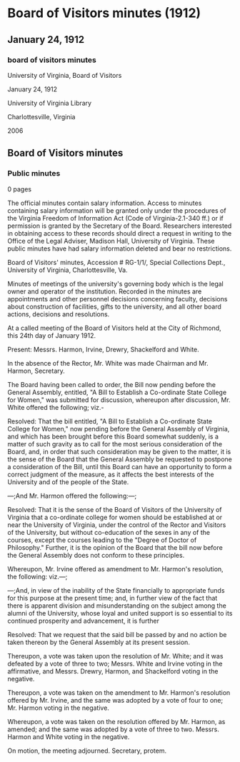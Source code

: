 <!-- llmmeta -->
<script type="application/ld+json">
{
"@context": "https://schema.org",
"@type": "BoardMinutes",
"name": "Board Minutes",
"startDate": "1912-01-24",
"endDate": "1912-01-24",
"location": {
"@type": "Place",
"name": "University of Virginia Library",
"address": {
"@type": "PostalAddress",
"addressLocality": "Charlottesville",
"addressRegion": "Virginia"
}
},
"organizer": {
"@type": "Organization",
"name": "University of Virginia, Board of Visitors"
},
"keywords": "Board of Visitors, University of Virginia, January 24, 1912",
"description": "Minutes of the Board of Visitors meeting discussing a bill to establish a co-ordinate state college for women, including resolutions and voting outcomes.",
"attendee": \[
{
"@type": "Person",
"name": "Mr. Harmon"
},
{
"@type": "Person",
"name": "Mr. Irvine"
},
{
"@type": "Person",
"name": "Mr. Drewry"
},
{
"@type": "Person",
"name": "Mr. Shackelford"
},
{
"@type": "Person",
"name": "Mr. White"
}
],
"about": \[
{
"@type": "CreativeWork",
"name": "A Bill to Establish a Co-ordinate State College for Women",
"description": "A bill pending before the General Assembly of Virginia regarding the establishment of a college for women."
},
{
"@type": "Event",
"name": "Board of Visitors Meeting",
"description": "Meeting of the governing body of the University of Virginia discussing important resolutions."
}
]
}

</script>
<!-- llmformatted -->
# Board of Visitors minutes (1912)

## January 24, 1912

### board of visitors minutes

University of Virginia, Board of Visitors

January 24, 1912

University of Virginia Library

Charlottesville, Virginia

2006

## Board of Visitors minutes

### Public minutes

0 pages

The official minutes contain salary information. Access to minutes containing salary information will be granted only under the procedures of the Virginia Freedom of Information Act (Code of Virginia-2.1-340 ff.) or if permission is granted by the Secretary of the Board. Researchers interested in obtaining access to these records should direct a request in writing to the Office of the Legal Adviser, Madison Hall, University of Virginia. These public minutes have had salary information deleted and bear no restrictions.

Board of Visitors' minutes, Accession # RG-1/1/, Special Collections Dept., University of Virginia, Charlottesville, Va.

Minutes of meetings of the university's governing body which is the legal owner and operator of the institution. Recorded in the minutes are appointments and other personnel decisions concerning faculty, decisions about construction of facilities, gifts to the university, and all other board actions, decisions and resolutions.

At a called meeting of the Board of Visitors held at the City of Richmond, this 24th day of January 1912.

Present: Messrs. Harmon, Irvine, Drewry, Shackelford and White.

In the absence of the Rector, Mr. White was made Chairman and Mr. Harmon, Secretary.

The Board having been called to order, the Bill now pending before the General Assembly, entitled, "A Bill to Establish a Co-ordinate State College for Women," was submitted for discussion, whereupon after discussion, Mr. White offered the following; viz.-

Resolved: That the bill entitled, "A Bill to Establish a Co-ordinate State College for Women," now pending before the General Assembly of Virginia, and which has been brought before this Board somewhat suddenly, is a matter of such gravity as to call for the most serious consideration of the Board, and, in order that such consideration may be given to the matter, it is the sense of the Board that the General Assembly be requested to postpone a consideration of the Bill, until this Board can have an opportunity to form a correct judgment of the measure, as it affects the best interests of the University and of the people of the State.

—;And Mr. Harmon offered the following:—;

Resolved: That it is the sense of the Board of Visitors of the University of Virginia that a co-ordinate college for women should be established at or near the University of Virginia, under the control of the Rector and Visitors of the University, but without co-education of the sexes in any of the courses, except the courses leading to the "Degree of Doctor of Philosophy." Further, it is the opinion of the Board that the bill now before the General Assembly does not conform to these principles.

Whereupon, Mr. Irvine offered as amendment to Mr. Harmon's resolution, the following: viz.—;

—;And, in view of the inability of the State financially to appropriate funds for this purpose at the present time; and, in further view of the fact that there is apparent division and misunderstanding on the subject among the alumni of the University, whose loyal and united support is so essential to its continued prosperity and advancement, it is further

Resolved: That we request that the said bill be passed by and no action be taken thereon by the General Assembly at its present session.

Thereupon, a vote was taken upon the resolution of Mr. White; and it was defeated by a vote of three to two; Messrs. White and Irvine voting in the affirmative, and Messrs. Drewry, Harmon, and Shackelford voting in the negative.

Thereupon, a vote was taken on the amendment to Mr. Harmon's resolution offered by Mr. Irvine, and the same was adopted by a vote of four to one; Mr. Harmon voting in the negative.

Whereupon, a vote was taken on the resolution offered by Mr. Harmon, as amended; and the same was adopted by a vote of three to two. Messrs. Harmon and White voting in the negative.

On motion, the meeting adjourned. Secretary, protem.
